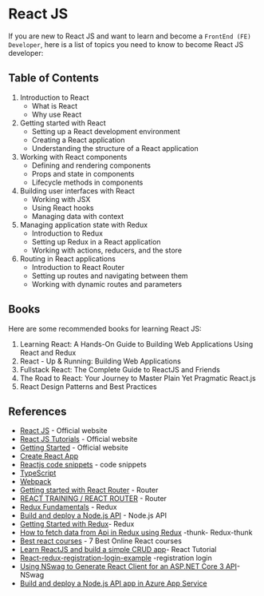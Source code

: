 # React JS

If you are new to React JS and want to learn and become a `FrontEnd (FE) Developer`, here is a list of topics you need to know to become React JS developer:

## Table of Contents

1. Introduction to React
    - What is React
    - Why use React
2. Getting started with React
    - Setting up a React development environment
    - Creating a React application
    - Understanding the structure of a React application
3. Working with React components
    - Defining and rendering components
    - Props and state in components
    - Lifecycle methods in components
4. Building user interfaces with React
    - Working with JSX
    - Using React hooks
    - Managing data with context
5. Managing application state with Redux
    - Introduction to Redux
    - Setting up Redux in a React application
    - Working with actions, reducers, and the store
6. Routing in React applications
    - Introduction to React Router
    - Setting up routes and navigating between them
    - Working with dynamic routes and parameters

## Books

Here are some recommended books for learning React JS:

1. Learning React: A Hands-On Guide to Building Web Applications Using React and Redux
2. React - Up & Running: Building Web Applications
3. Fullstack React: The Complete Guide to ReactJS and Friends
4. The Road to React: Your Journey to Master Plain Yet Pragmatic React.js
5. React Design Patterns and Best Practices

## References

- [React JS](https://reactjs.org/) - Official website
- [React JS Tutorials](https://reactjs.org/tutorial/tutorial.html) - Official website
- [Getting Started](https://reactjs.org/docs/getting-started.html) - Official website
- [Create React App](https://create-react-app.dev/)
- [Reactjs code snippets](https://marketplace.visualstudio.com/items?itemName=xabikos.ReactSnippets) - code snippets
- [TypeScript](https://www.tutorialspoint.com/typescript/typescript_interfaces.htm)
- [Webpack](https://webpack.js.org/)
- [Getting started with React Router](https://codeburst.io/getting-started-with-react-router-5c978f70df91) - Router
- [REACT TRAINING / REACT ROUTER](https://v5.reactrouter.com/web/guides/quick-start) - Router
- [Redux Fundamentals](https://redux.js.org/tutorials/fundamentals/part-4-store) - Redux
- [Build and deploy a Node.js API](https://github.com/Huachao/azure-content/blob/master/articles/app-service-api/app-service-api-nodejs-api-app.md) - Node.js API
- [Getting Started with Redux](https://redux.js.org/)- Redux
- [How to fetch data from Api in Redux using Redux](https://reactgo.com/redux-fetch-data-api/) -thunk- Redux-thunk
- [Best react courses](https://reactgo.com/best-react-courses/) - 7 Best Online React courses
- [Learn ReactJS and build a simple CRUD app](https://www.youtube.com/watch?v=S66rHpyU-Eg)- React Tutorial
- [React-redux-registration-login-example](https://github.com/cornflourblue/react-redux-registration-login-example) -registration login
- [Using NSwag to Generate React Client for an ASP.NET Core 3 API](https://elanderson.net/2019/12/using-nswag-to-generate-react-client-for-an-asp-net-core-3-api/)- NSwag
- [Build and deploy a Node.js API app in Azure App Service](https://github.com/Huachao/azure-content/blob/master/articles/app-service-api/app-service-api-nodejs-api-app.md)